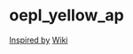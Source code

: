 # oepl_yellow_ap
[Inspired by](https://github.com/OpenEPaperLink/OpenEPaperLink/README.md)
[Wiki](https://github.com/jjwbruijn/OpenEPaperLink/wiki)
